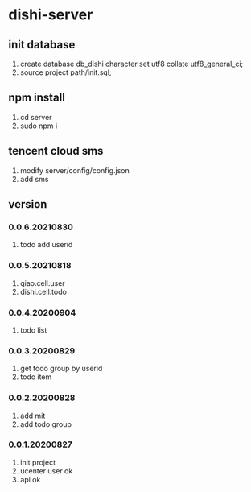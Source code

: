 # dishi-server

## init database
1. create database db_dishi character set utf8 collate utf8_general_ci;
2. source project path/init.sql;

## npm install
1. cd server
2. sudo npm i

## tencent cloud sms
1. modify server/config/config.json
2. add sms 

## version
### 0.0.6.20210830
1. todo add userid

### 0.0.5.20210818
1. qiao.cell.user
2. dishi.cell.todo

### 0.0.4.20200904
1. todo list

### 0.0.3.20200829
1. get todo group by userid
2. todo item

### 0.0.2.20200828
1. add mit
2. add todo group

### 0.0.1.20200827
1. init project
2. ucenter user ok
3. api ok

